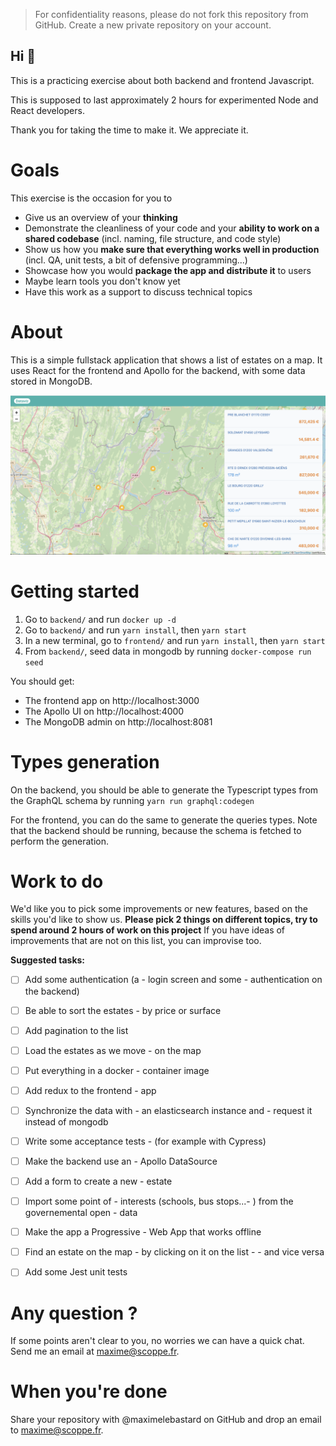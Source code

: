 > For confidentiality reasons, please do not fork this repository from GitHub. Create a new private repository on your account.

Hi 👋
---

This is a practicing exercise about both backend and frontend Javascript.

This is supposed to last approximately 2 hours for experimented Node and React developers.

Thank you for taking the time to make it. We appreciate it.

# Goals

This exercise is the occasion for you to

- Give us an overview of your **thinking**
- Demonstrate the cleanliness of your code and your **ability to work on a shared codebase** (incl. naming, file structure, and code style)
- Show us how you **make sure that everything works well in production** (incl. QA, unit tests, a bit of defensive programming...)
- Showcase how you would **package the app and distribute it** to users
- Maybe learn tools you don't know yet
- Have this work as a support to discuss technical topics

# About

This is a simple fullstack application that shows a list of estates on a map.
It uses React for the frontend and Apollo for the backend, with some data stored in MongoDB.

![](./screenshot.png)

# Getting started

1. Go to `backend/` and run `docker up -d`
1. Go to `backend/` and run `yarn install`, then `yarn start`
1. In a new terminal, go to `frontend/` and run `yarn install`, then `yarn start` 
1. From `backend/`, seed data in mongodb by running `docker-compose run seed`

You should get:
- The frontend app on http://localhost:3000
- The Apollo UI on http://localhost:4000
- The MongoDB admin on http://localhost:8081

# Types generation

On the backend, you should be able to generate the Typescript types from the GraphQL schema by running `yarn run graphql:codegen`

For the frontend, you can do the same to generate the queries types. Note that the backend should be running, because the schema is fetched to perform the generation.

# Work to do

We'd like you to pick some improvements or new features, based on the skills you'd like to show us.
**Please pick 2 things on different topics, try to spend around 2 hours of work on this project**
If you have ideas of improvements that are not on this list, you can improvise too.

**Suggested tasks:**

- [ ] Add some authentication (a - login screen and some - authentication on the backend)
- [ ] Be able to sort the estates - by price or surface
- [ ] Add pagination to the list
- [ ] Load the estates as we move - on the map
- [ ] Put everything in a docker - container image
- [ ] Add redux to the frontend - app
- [ ] Synchronize the data with - an elasticsearch instance and - request it instead of mongodb
- [ ] Write some acceptance tests - (for example with Cypress)
- [ ] Make the backend use an - Apollo DataSource
- [ ] Add a form to create a new - estate
- [ ] Import some point of - interests (schools, bus stops...- ) from the governemental open - data
- [ ] Make the app a Progressive - Web App that works offline
- [ ] Find an estate on the map - by clicking on it on the list - - and vice versa
- [ ] Add some Jest unit tests


# Any question ?

If some points aren't clear to you, no worries we can have a quick chat.
Send me an email at maxime@scoppe.fr.

# When you're done

Share your repository with @maximelebastard on GitHub and drop an email to maxime@scoppe.fr.